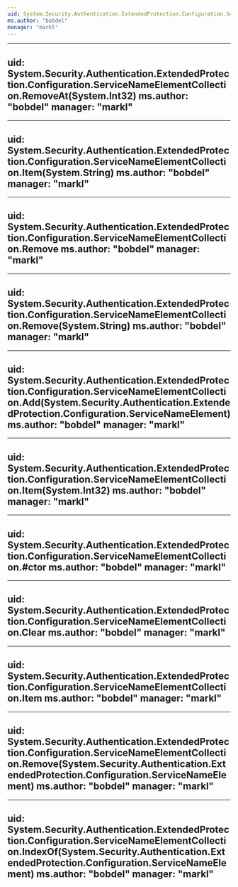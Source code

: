 ```yaml
---
uid: System.Security.Authentication.ExtendedProtection.Configuration.ServiceNameElementCollection
ms.author: "bobdel"
manager: "markl"
---
```


---
uid: System.Security.Authentication.ExtendedProtection.Configuration.ServiceNameElementCollection.RemoveAt(System.Int32)
ms.author: "bobdel"
manager: "markl"
---

---
uid: System.Security.Authentication.ExtendedProtection.Configuration.ServiceNameElementCollection.Item(System.String)
ms.author: "bobdel"
manager: "markl"
---

---
uid: System.Security.Authentication.ExtendedProtection.Configuration.ServiceNameElementCollection.Remove
ms.author: "bobdel"
manager: "markl"
---

---
uid: System.Security.Authentication.ExtendedProtection.Configuration.ServiceNameElementCollection.Remove(System.String)
ms.author: "bobdel"
manager: "markl"
---

---
uid: System.Security.Authentication.ExtendedProtection.Configuration.ServiceNameElementCollection.Add(System.Security.Authentication.ExtendedProtection.Configuration.ServiceNameElement)
ms.author: "bobdel"
manager: "markl"
---

---
uid: System.Security.Authentication.ExtendedProtection.Configuration.ServiceNameElementCollection.Item(System.Int32)
ms.author: "bobdel"
manager: "markl"
---

---
uid: System.Security.Authentication.ExtendedProtection.Configuration.ServiceNameElementCollection.#ctor
ms.author: "bobdel"
manager: "markl"
---

---
uid: System.Security.Authentication.ExtendedProtection.Configuration.ServiceNameElementCollection.Clear
ms.author: "bobdel"
manager: "markl"
---

---
uid: System.Security.Authentication.ExtendedProtection.Configuration.ServiceNameElementCollection.Item
ms.author: "bobdel"
manager: "markl"
---

---
uid: System.Security.Authentication.ExtendedProtection.Configuration.ServiceNameElementCollection.Remove(System.Security.Authentication.ExtendedProtection.Configuration.ServiceNameElement)
ms.author: "bobdel"
manager: "markl"
---

---
uid: System.Security.Authentication.ExtendedProtection.Configuration.ServiceNameElementCollection.IndexOf(System.Security.Authentication.ExtendedProtection.Configuration.ServiceNameElement)
ms.author: "bobdel"
manager: "markl"
---
